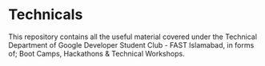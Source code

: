# Technicals
This repository contains all the useful material covered under the Technical Department of Google Developer Student Club - FAST Islamabad, in forms of; Boot Camps, Hackathons &amp; Technical Workshops. 
